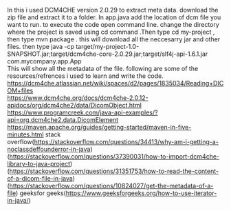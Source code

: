 In this i used DCM4CHE version 2.0.29 to extract meta data.
download the zip file and extract it to a folder. 
In app.java add the location of dcm file you want to run.
to execute the code open command line. change  the directory where the project is saved using cd command .Then type   cd my-project  ,
then type   mvn package  . this will download all the neccesarry jar and other files.
then type   java -cp target/my-project-1.0-SNAPSHOT.jar;target/dcm4che-core-2.0.29.jar;target/slf4j-api-1.6.1.jar com.mycompany.app.App    
This will show all the metadata of the file.
following are some of the resources/refrences i used to learn and write the code.  
https://dcm4che.atlassian.net/wiki/spaces/d2/pages/1835034/Reading+DICOM+files     
https://www.dcm4che.org/docs/dcm4che-2.0.12-apidocs/org/dcm4che2/data/DicomObject.html   
https://www.programcreek.com/java-api-examples/?api=org.dcm4che2.data.DicomElement
https://maven.apache.org/guides/getting-started/maven-in-five-minutes.html
stack overflow(https://stackoverflow.com/questions/34413/why-am-i-getting-a-noclassdeffounderror-in-java)(https://stackoverflow.com/questions/37390031/how-to-import-dcm4che-library-to-java-project)(https://stackoverflow.com/questions/31351753/how-to-read-the-content-of-a-dicom-file-in-java)(https://stackoverflow.com/questions/10824027/get-the-metadata-of-a-file)
geeksfor geeks(https://www.geeksforgeeks.org/how-to-use-iterator-in-java/)
